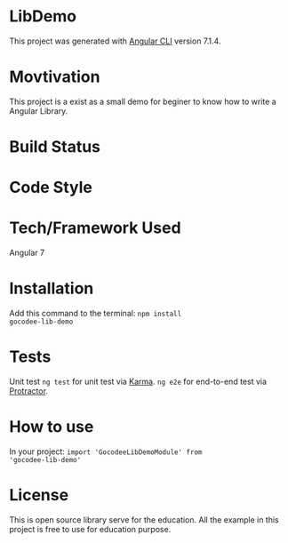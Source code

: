 # LibDemo

This project was generated with [Angular CLI](https://github.com/angular/angular-cli) version 7.1.4.

# Movtivation

This project is a exist as a small demo for beginer to know how to write a Angular Library.

# Build Status

# Code Style

# Tech/Framework Used
Angular 7 

# Installation
Add this command to the terminal:
<code>npm install gocodee-lib-demo</code>

# Tests
Unit test 
<code>ng test</code> for unit test via [Karma](https://karma-runner.github.io).
<code>ng e2e</code> for end-to-end test via [Protractor](http://www.protractortest.org/).
 
# How to use
In your project:
<code>import 'GocodeeLibDemoModule' from 'gocodee-lib-demo'</code>

# License
This is open source library serve for the education. All the example in this project is free to use for education purpose.
